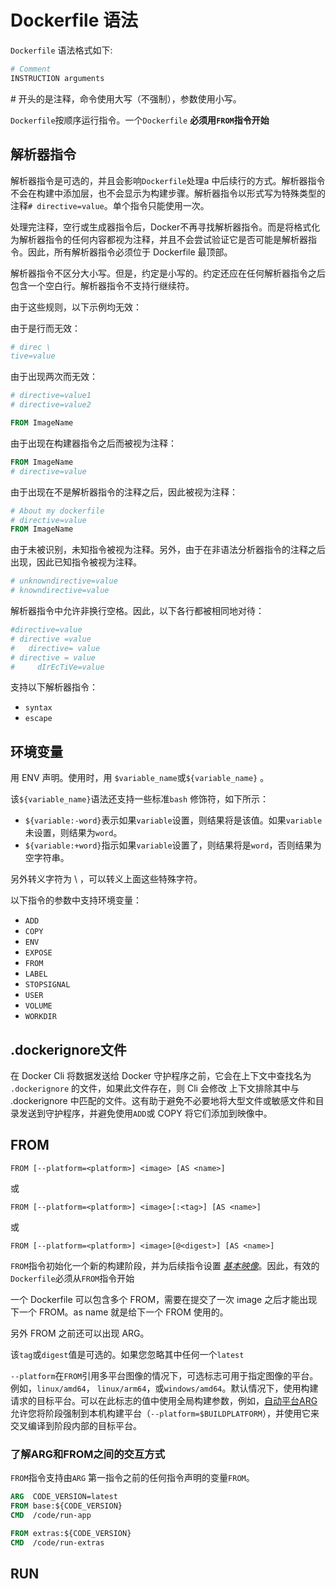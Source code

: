 # Dockerfile 语法

`Dockerfile` 语法格式如下:

```Dockerfile
# Comment
INSTRUCTION arguments
```

\# 开头的是注释，命令使用大写（不强制），参数使用小写。

`Dockerfile`按顺序运行指令。一个`Dockerfile` **必须用`FROM`指令开始**

## 解析器指令

解析器指令是可选的，并且会影响`Dockerfile`处理a 中后续行的方式。解析器指令不会在构建中添加层，也不会显示为构建步骤。解析器指令以形式写为特殊类型的注释`# directive=value`。单个指令只能使用一次。

处理完注释，空行或生成器指令后，Docker不再寻找解析器指令。而是将格式化为解析器指令的任何内容都视为注释，并且不会尝试验证它是否可能是解析器指令。因此，所有解析器指令必须位于 Dockerfile 最顶部。

解析器指令不区分大小写。但是，约定是小写的。约定还应在任何解析器指令之后包含一个空白行。解析器指令不支持行继续符。

由于这些规则，以下示例均无效：

由于是行而无效：

```Dockerfile
# direc \
tive=value
```

由于出现两次而无效：

```Dockerfile
# directive=value1
# directive=value2

FROM ImageName
```

由于出现在构建器指令之后而被视为注释：

```Dockerfile
FROM ImageName
# directive=value
```

由于出现在不是解析器指令的注释之后，因此被视为注释：

```Dockerfile
# About my dockerfile
# directive=value
FROM ImageName
```

由于未被识别，未知指令被视为注释。另外，由于在非语法分析器指令的注释之后出现，因此已知指令被视为注释。

```Dockerfile
# unknowndirective=value
# knowndirective=value
```

解析器指令中允许非换行空格。因此，以下各行都被相同地对待：

```Dockerfile
#directive=value
# directive =value
#	directive= value
# directive = value
#	  dIrEcTiVe=value
```

支持以下解析器指令：

- `syntax`
- `escape`



## 环境变量

用 ENV 声明。使用时，用 `$variable_name`或`${variable_name}` 。

该`${variable_name}`语法还支持一些标准`bash` 修饰符，如下所示：

- `${variable:-word}`表示如果`variable`设置，则结果将是该值。如果`variable`未设置，则结果为`word`。
- `${variable:+word}`指示如果`variable`设置了，则结果将是`word`，否则结果为空字符串。

另外转义字符为 \ ，可以转义上面这些特殊字符。

以下指令的参数中支持环境变量：

- `ADD`
- `COPY`
- `ENV`
- `EXPOSE`
- `FROM`
- `LABEL`
- `STOPSIGNAL`
- `USER`
- `VOLUME`
- `WORKDIR`

## .dockerignore文件

在 Docker Cli 将数据发送给 Docker 守护程序之前，它会在上下文中查找名为 `.dockerignore` 的文件，如果此文件存在，则 Cli 会修改 上下文排除其中与 .dockerignore 中匹配的文件。这有助于避免不必要地将大型文件或敏感文件和目录发送到守护程序，并避免使用`ADD`或 COPY 将它们添加到映像中。

## FROM

```
FROM [--platform=<platform>] <image> [AS <name>]
```

或

```
FROM [--platform=<platform>] <image>[:<tag>] [AS <name>]
```

或

```
FROM [--platform=<platform>] <image>[@<digest>] [AS <name>]
```

`FROM`指令初始化一个新的构建阶段，并为后续指令设置 [*基本映像*](https://docs.docker.com/glossary/#base-image)。因此，有效的`Dockerfile`必须从`FROM`指令开始

一个 Dockerfile 可以包含多个 FROM，需要在提交了一次 image 之后才能出现下一个 FROM。as name 就是给下一个 FROM 使用的。

另外 FROM 之前还可以出现 ARG。

该`tag`或`digest`值是可选的。如果您忽略其中任何一个`latest`

`--platform`在`FROM`引用多平台图像的情况下，可选标志可用于指定图像的平台。例如，`linux/amd64`， `linux/arm64`，或`windows/amd64`。默认情况下，使用构建请求的目标平台。可以在此标志的值中使用全局构建参数，例如，[自动平台ARG](https://docs.docker.com/engine/reference/builder/#automatic-platform-args-in-the-global-scope) 允许您将阶段强制到本机构建平台（`--platform=$BUILDPLATFORM`），并使用它来交叉编译到阶段内部的目标平台。

### 了解ARG和FROM之间的交互方式

`FROM`指令支持由`ARG` 第一指令之前的任何指令声明的变量`FROM`。

```Dockerfile
ARG  CODE_VERSION=latest
FROM base:${CODE_VERSION}
CMD  /code/run-app

FROM extras:${CODE_VERSION}
CMD  /code/run-extras
```



## RUN

